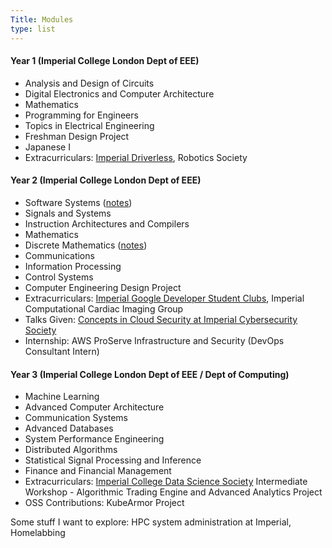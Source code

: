 ```yaml
---
Title: Modules
type: list
---
```



#### Year 1 (Imperial College London Dept of EEE)
- Analysis and Design of Circuits
- Digital Electronics and Computer Architecture 
- Mathematics
- Programming for Engineers
- Topics in Electrical Engineering 
- Freshman Design Project
- Japanese I
- Extracurriculars: [Imperial Driverless](https://driverless.imperial.ac.uk/), Robotics Society

#### Year 2 (Imperial College London Dept of EEE)
- Software Systems ([notes](https://github.com/clemenkok/collegenotes/blob/main/Software_Systems.pdf))
- Signals and Systems
- Instruction Architectures and Compilers
- Mathematics
- Discrete Mathematics ([notes](https://github.com/clemenkok/collegenotes/blob/main/Discrete_Mathematics.pdf))
- Communications
- Information Processing
- Control Systems
- Computer Engineering Design Project
- Extracurriculars: [Imperial Google Developer Student Clubs](https://gdsc.community.dev/imperial-college-of-science-technology-and-medicine/), Imperial Computational Cardiac Imaging Group
- Talks Given: [Concepts in Cloud Security at Imperial Cybersecurity Society](https://www.youtube.com/watch?v=Mer43702Yyo&t=26s)
- Internship: AWS ProServe Infrastructure and Security (DevOps Consultant Intern)

#### Year 3 (Imperial College London Dept of EEE / Dept of Computing)
- Machine Learning
- Advanced Computer Architecture
- Communication Systems
- Advanced Databases
- System Performance Engineering
- Distributed Algorithms
- Statistical Signal Processing and Inference
- Finance and Financial Management 
- Extracurriculars: [Imperial College Data Science Society](https://imperialdatasoc.co.uk/) Intermediate Workshop - Algorithmic Trading Engine and Advanced Analytics Project
- OSS Contributions: KubeArmor Project

Some stuff I want to explore: HPC system administration at Imperial, Homelabbing